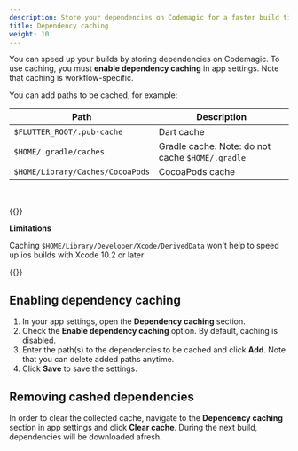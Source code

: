 ```yaml
---
description: Store your dependencies on Codemagic for a faster build time.
title: Dependency caching
weight: 10
---
```


You can speed up your builds by storing dependencies on Codemagic. To use caching, you must **enable dependency caching** in app settings. Note that caching is workflow-specific.


You can add paths to be cached, for example:

| **Path**                                    | **Description**                                  |
| ------------------------------------------- | ------------------------------------------------ |
| `$FLUTTER_ROOT/.pub-cache`                  | Dart cache                                       |
| `$HOME/.gradle/caches`                      | Gradle cache. Note: do not cache `$HOME/.gradle` |
| `$HOME/Library/Caches/CocoaPods`            | CocoaPods cache                                  |

&nbsp;

{{<notebox>}}

**Limitations**

Caching `$HOME/Library/Developer/Xcode/DerivedData` won't help to speed up ios builds with Xcode 10.2 or later

{{</notebox>}}

## Enabling dependency caching

1. In your app settings, open the **Dependency caching** section.
2. Check the **Enable dependency caching** option. By default, caching is disabled.
3. Enter the path(s) to the dependencies to be cached and click **Add**. Note that you can delete added paths anytime.
4. Click **Save** to save the settings.

## Removing cashed dependencies

In order to clear the collected cache, navigate to the **Dependency caching** section in app settings and click **Clear cache**. During the next build, dependencies will be downloaded afresh.
